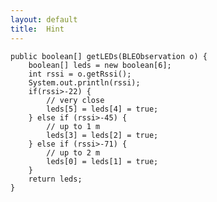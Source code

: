 ```yaml
---
layout: default
title:  Hint
---
```


	public boolean[] getLEDs(BLEObservation o) {
		boolean[] leds = new boolean[6];
		int rssi = o.getRssi();
		System.out.println(rssi);
		if(rssi>-22) {
			// very close
			leds[5] = leds[4] = true;
		} else if (rssi>-45) {
			// up to 1 m
			leds[3] = leds[2] = true;
		} else if (rssi>-71) {
			// up to 2 m
			leds[0] = leds[1] = true;
		} 
		return leds;
	}